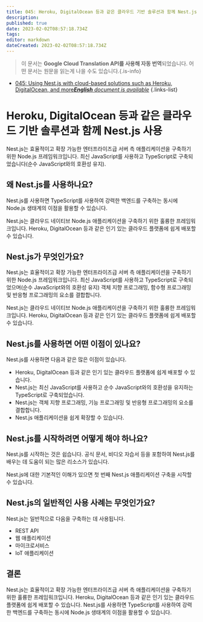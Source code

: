 ```yaml
---
title: 045: Heroku, DigitalOcean 등과 같은 클라우드 기반 솔루션과 함께 Nest.js 사용
description: 
published: true
date: 2023-02-02T08:57:18.734Z
tags: 
editor: markdown
dateCreated: 2023-02-02T08:57:18.734Z
---
```


> 이 문서는 **Google Cloud Translation API를 사용해 자동 번역**되었습니다.
어떤 문서는 원문을 읽는게 나을 수도 있습니다.{.is-info}



- [045: Using Nest.js with cloud-based solutions such as Heroku, DigitalOcean, and more***English** document is available*](/en/Knowledge-base/Nest-js/Learning/045-using-nest-js-with-cloud-based-solutions-such-as-heroku-digitalocean-and-more)
{.links-list}


# Heroku, DigitalOcean 등과 같은 클라우드 기반 솔루션과 함께 Nest.js 사용

Nest.js는 효율적이고 확장 가능한 엔터프라이즈급 서버 측 애플리케이션을 구축하기 위한 Node.js 프레임워크입니다. 최신 JavaScript를 사용하고 TypeScript로 구축되었습니다(순수 JavaScript와의 호환성 유지).

## 왜 Nest.js를 사용하나요?

Nest.js를 사용하면 TypeScript를 사용하여 강력한 백엔드를 구축하는 동시에 Node.js 생태계의 이점을 활용할 수 있습니다.

Nest.js는 클라우드 네이티브 Node.js 애플리케이션을 구축하기 위한 훌륭한 프레임워크입니다. Heroku, DigitalOcean 등과 같은 인기 있는 클라우드 플랫폼에 쉽게 배포할 수 있습니다.

## Nest.js가 무엇인가요?

Nest.js는 효율적이고 확장 가능한 엔터프라이즈급 서버 측 애플리케이션을 구축하기 위한 Node.js 프레임워크입니다. 최신 JavaScript를 사용하고 TypeScript로 구축되었으며(순수 JavaScript와의 호환성 유지) 객체 지향 프로그래밍, 함수형 프로그래밍 및 반응형 프로그래밍의 요소를 결합합니다.

Nest.js는 클라우드 네이티브 Node.js 애플리케이션을 구축하기 위한 훌륭한 프레임워크입니다. Heroku, DigitalOcean 등과 같은 인기 있는 클라우드 플랫폼에 쉽게 배포할 수 있습니다.

## Nest.js를 사용하면 어떤 이점이 있나요?

Nest.js를 사용하면 다음과 같은 많은 이점이 있습니다.

- Heroku, DigitalOcean 등과 같은 인기 있는 클라우드 플랫폼에 쉽게 배포할 수 있습니다.
- Nest.js는 최신 JavaScript를 사용하고 순수 JavaScript와의 호환성을 유지하는 TypeScript로 구축되었습니다.
- Nest.js는 객체 지향 프로그래밍, 기능 프로그래밍 및 반응형 프로그래밍의 요소를 결합합니다.
- Nest.js 애플리케이션을 쉽게 확장할 수 있습니다.

## Nest.js를 시작하려면 어떻게 해야 하나요?

Nest.js를 시작하는 것은 쉽습니다. 공식 문서, 비디오 자습서 등을 포함하여 Nest.js를 배우는 데 도움이 되는 많은 리소스가 있습니다.

Nest.js에 대한 기본적인 이해가 있으면 첫 번째 Nest.js 애플리케이션 구축을 시작할 수 있습니다.

## Nest.js의 일반적인 사용 사례는 무엇인가요?

Nest.js는 일반적으로 다음을 구축하는 데 사용됩니다.

- REST API
- 웹 애플리케이션
- 마이크로서비스
- IoT 애플리케이션

## 결론

Nest.js는 효율적이고 확장 가능한 엔터프라이즈급 서버 측 애플리케이션을 구축하기 위한 훌륭한 프레임워크입니다. Heroku, DigitalOcean 등과 같은 인기 있는 클라우드 플랫폼에 쉽게 배포할 수 있습니다. Nest.js를 사용하면 TypeScript를 사용하여 강력한 백엔드를 구축하는 동시에 Node.js 생태계의 이점을 활용할 수 있습니다.